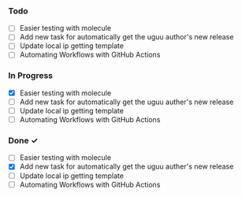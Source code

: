 ### Todo

- [ ] Easier testing with molecule
- [ ] Add new task for automatically get the uguu author's new release
- [ ] Update local ip getting template
- [ ] Automating Workflows with GitHub Actions

### In Progress  

- [x] Easier testing with molecule
- [ ] Add new task for automatically get the uguu auther's new release
- [ ] Update local ip getting template
- [ ] Automating Workflows with GitHub Actions

### Done ✓  

- [ ] Easier testing with molecule
- [X] Add new task for automatically get the uguu auther's new release
- [ ] Update local ip getting template
- [ ] Automating Workflows with GitHub Actions
